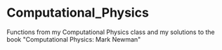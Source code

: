 # Computational_Physics
Functions from my Computational Physics class and my solutions to the book "Computational Physics: Mark Newman"
